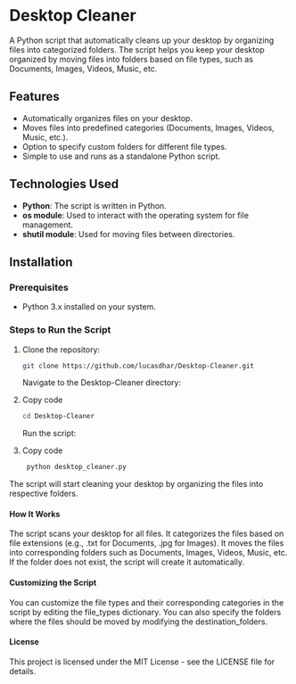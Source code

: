 # Desktop Cleaner

A Python script that automatically cleans up your desktop by organizing files into categorized folders. The script helps you keep your desktop organized by moving files into folders based on file types, such as Documents, Images, Videos, Music, etc.

## Features

- Automatically organizes files on your desktop.
- Moves files into predefined categories (Documents, Images, Videos, Music, etc.).
- Option to specify custom folders for different file types.
- Simple to use and runs as a standalone Python script.

## Technologies Used

- **Python**: The script is written in Python.
- **os module**: Used to interact with the operating system for file management.
- **shutil module**: Used for moving files between directories.

## Installation

### Prerequisites

- Python 3.x installed on your system.

### Steps to Run the Script

1. Clone the repository:
   ```bash
   git clone https://github.com/lucasdhar/Desktop-Cleaner.git
   ```
    Navigate to the Desktop-Cleaner directory:
2. Copy code
    ```bash
    cd Desktop-Cleaner
    ```
    Run the script:

3. Copy code
     ```bash
      python desktop_cleaner.py
      ```
The script will start cleaning your desktop by organizing the files into respective folders.

#### How It Works
The script scans your desktop for all files.
It categorizes the files based on file extensions (e.g., .txt for Documents, .jpg for Images).
It moves the files into corresponding folders such as Documents, Images, Videos, Music, etc.
If the folder does not exist, the script will create it automatically.

#### Customizing the Script
You can customize the file types and their corresponding categories in the script by editing the file_types dictionary.
You can also specify the folders where the files should be moved by modifying the destination_folders.

#### License
This project is licensed under the MIT License - see the LICENSE file for details.

